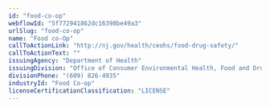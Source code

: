 ```yaml
---
id: "food-co-op"
webflowId: "5f772941862dc16398be49a3"
urlSlug: "food-co-op"
name: "Food co-Op"
callToActionLink: "http://nj.gov/health/ceohs/food-drug-safety/"
callToActionText: ""
issuingAgency: "Department of Health"
issuingDivision: "Office of Consumer Environmental Health, Food and Drug Safety Program"
divisionPhone: "(609) 826-4935"
industryId: "Food Co-op"
licenseCertificationClassification: "LICENSE"
---
```

